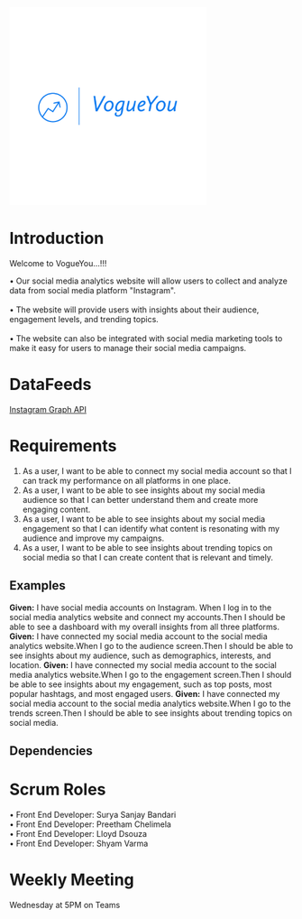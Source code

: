 <img src="https://github.com/PreethamGoud/VogueYou/blob/master/wwwroot/assets/Logos/VogueYou-logos_transparent.png" width="350" alt="accessibility text">

# Introduction
Welcome to VogueYou...!!!  

• Our social media analytics website will allow users to collect and analyze data from social media platform "Instagram".  <br/>    
• The website will provide users with insights about their audience, engagement levels, and trending topics.  <br/>    
• The website can also be integrated with social media marketing tools to make it easy for users to manage their social media campaigns.  <br/> 

# DataFeeds

<a href="https://developers.facebook.com/docs/instagram-api">Instagram Graph API </a><br/>


# Requirements
1. As a user, I want to be able to connect my social media account so that I can track my performance on all platforms in one place.
2. As a user, I want to be able to see insights about my social media audience so that I can better understand them and create more engaging content.
3. As a user, I want to be able to see insights about my social media engagement so that I can identify what content is resonating with my audience and improve my campaigns.
4. As a user, I want to be able to see insights about trending topics on social media so that I can create content that is relevant and timely.

## Examples

**Given:** I have social media accounts on Instagram. When I log in to the social media analytics website and connect my accounts.Then I should be able to see a dashboard with my overall insights from all three platforms.
**Given:** I have connected my social media account to the social media analytics website.When I go to the audience screen.Then I should be able to see insights about my audience, such as demographics, interests, and location.
**Given:** I have connected my social media account to the social media analytics website.When I go to the engagement screen.Then I should be able to see insights about my engagement, such as top posts, most popular hashtags, and most engaged users.
**Given:** I have connected my social media account to the social media analytics website.When I go to the trends screen.Then I should be able to see insights about trending topics on social media.

## Dependencies


# Scrum Roles

•	Front End Developer: Surya Sanjay Bandari  <br/>
•	Front End Developer: Preetham Chelimela  <br/>
•	Front End Developer: Lloyd Dsouza  <br/>
•	Front End Developer: Shyam Varma  <br/>

# Weekly Meeting
 
 Wednesday at 5PM on Teams
